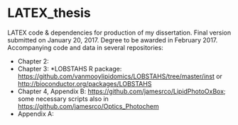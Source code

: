 # LATEX_thesis
LATEX code &amp; dependencies for production of my dissertation. Final version submitted on January 20, 2017. Degree to be awarded in February 2017. Accompanying code and data in several repositories:

   * Chapter 2:
   * Chapter 3: 
       *LOBSTAHS R package: https://github.com/vanmooylipidomics/LOBSTAHS/tree/master/inst or http://bioconductor.org/packages/LOBSTAHS
   * Chapter 4, Appendix B: https://github.com/jamesrco/LipidPhotoOxBox; some necessary scripts also in https://github.com/jamesrco/Optics_Photochem
   * Appendix A:
